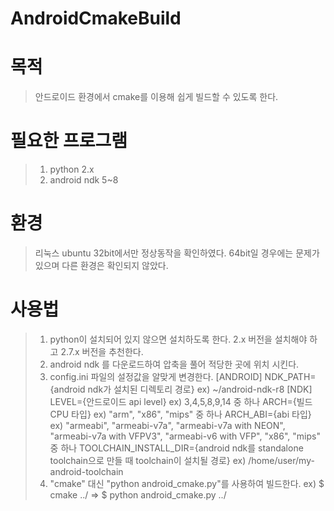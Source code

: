AndroidCmakeBuild
================

# 목적
> 안드로이드 환경에서 cmake를 이용해 쉽게 빌드할 수 있도록 한다.

# 필요한 프로그램
> 1. python 2.x
> 2. android ndk 5~8

# 환경
> 리눅스 ubuntu 32bit에서만 정상동작을 확인하였다. 64bit일 경우에는 문제가 있으며 다른 환경은 확인되지 않았다.

# 사용법
> 1. python이 설치되어 있지 않으면 설치하도록 한다. 2.x 버전을 설치해야 하고 2.7.x 버전을 추천한다.
> 2. android ndk 를 다운로드하여 압축을 풀어 적당한 곳에 위치 시킨다.
> 3. config.ini 파일의 설정값을 알맞게 변경한다.
> [ANDROID]
> 	NDK_PATH={android ndk가 설치된 디렉토리 경로} ex) ~/android-ndk-r8
> [NDK]
>	LEVEL={안드로이드 api level} ex) 3,4,5,8,9,14 중 하나
> 	ARCH={빌드 CPU 타입} ex) "arm", "x86", "mips" 중 하나
>	ARCH_ABI={abi 타입} ex) "armeabi", "armeabi-v7a", "armeabi-v7a with NEON", "armeabi-v7a with VFPV3", "armeabi-v6 with VFP", "x86", "mips" 중 하나
>	TOOLCHAIN_INSTALL_DIR={android ndk를 standalone toolchain으로 만들 때 toolchain이 설치될 경로} ex) /home/user/my-android-toolchain
> 4. "cmake" 대신 "python android_cmake.py"를 사용하여 빌드한다.
> ex) $ cmake ../ => $ python android_cmake.py ../